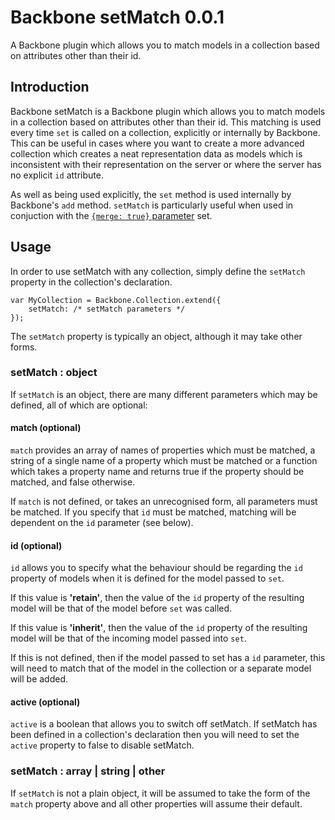 # Backbone setMatch 0.0.1 #
A Backbone plugin which allows you to match models in a collection based on attributes other than their id.

## Introduction ##
Backbone setMatch is a Backbone plugin which allows you to match models in a collection based on attributes other than their id. This matching is used every time `set` is called on a collection, explicitly or internally by Backbone. This can be useful in cases where you want to create a more advanced collection which creates a neat representation data as models which is inconsistent with their representation on the server or where the server has no explicit `id` attribute.

As well as being used explicitly, the `set` method is used internally by Backbone's `add` method. `setMatch` is particularly useful when used in conjuction with the [`{merge: true}` parameter](http://backbonejs.org/#Collection-set) set.

## Usage ##
In order to use setMatch with any collection, simply define the `setMatch` property in the collection's declaration.

    var MyCollection = Backbone.Collection.extend({
        setMatch: /* setMatch parameters */
    });

The `setMatch` property is typically an object, although it may take other forms.

### setMatch : object ###
If `setMatch` is an object, there are many different parameters which may be defined, all of which are optional:

#### match (optional) ####
`match` provides an array of names of properties which must be matched, a string of a single name of a property which must be matched or a function which takes a property name and returns true if the property should be matched, and false otherwise.

If `match` is not defined, or takes an unrecognised form, all parameters must be matched. If you specify that `id` must be matched, matching will be dependent on the `id` parameter (see below).

#### id (optional) ####
`id` allows you to specify what the behaviour should be regarding the `id` property of models when it is defined for the model passed to `set`.

If this value is **'retain'**, then the value of the `id` property of the resulting model will be that of the model before `set` was called.

If this value is **'inherit'**, then the value of the `id` property of the resulting model will be that of the incoming model passed into `set`.

If this is not defined, then if the model passed to set has a `id` parameter, this will need to match that of the model in the collection or a separate model will be added.

#### active (optional) ####
`active` is a boolean that allows you to switch off setMatch. If setMatch has been defined in a collection's declaration then you will need to set the `active` property to false to disable setMatch.

### setMatch : array | string | other ###
If `setMatch` is not a plain object, it will be assumed to take the form of the `match` property above and all other properties will assume their default.